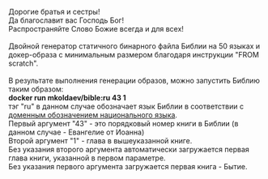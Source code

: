 Дорогие братья и сестры!<br>
Да благославит вас Господь Бог!<br>
Распространяйте Слово Божие всегда и для всех!<br>
<br>
Двойной генератор статичного бинарного файла Библии на 50 языках и докер-образа с минимальным размером благодаря инструкции "FROM scratch".
<br><br>
В результате выполнения генерации образов, можно запустить Библию таким образом:<br>
**docker run mkoldaev/bible:ru 43 1**
<br>тэг "ru" в данном случае обозначает язык Библии в соответствии с [доменным обозначением национального языка](https://en.wikipedia.org/wiki/List_of_ISO_639-1_codes "доменным обозначением национального языка").
<br>Первый аргумент "43" - это порядковый номер книги в Библии (в данном случае - Евангелие от Иоанна)
<br>Второй аргумент "1" - глава в вышеуказанной книге.
<br>Без указания второго аргумента автоматически загружается первая глава книги, указанной в первом параметре.
<br>Без указания первого аргумента загружается первая книга - Бытие.

